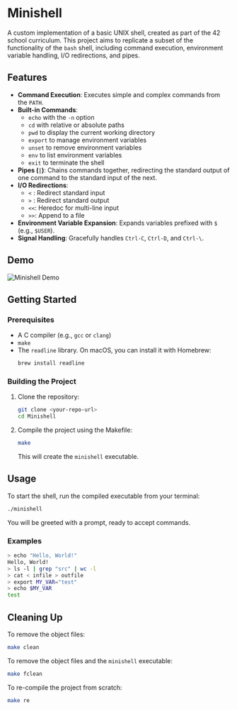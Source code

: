# Minishell

A custom implementation of a basic UNIX shell, created as part of the 42 school curriculum. This project aims to replicate a subset of the functionality of the `bash` shell, including command execution, environment variable handling, I/O redirections, and pipes.

## Features

*   **Command Execution**: Executes simple and complex commands from the `PATH`.
*   **Built-in Commands**:
    *   `echo` with the `-n` option
    *   `cd` with relative or absolute paths
    *   `pwd` to display the current working directory
    *   `export` to manage environment variables
    *   `unset` to remove environment variables
    *   `env` to list environment variables
    *   `exit` to terminate the shell
*   **Pipes (`|`)**: Chains commands together, redirecting the standard output of one command to the standard input of the next.
*   **I/O Redirections**:
    *   `<` : Redirect standard input
    *   `>` : Redirect standard output
    *   `<<`: Heredoc for multi-line input
    *   `>>`: Append to a file
*   **Environment Variable Expansion**: Expands variables prefixed with `$` (e.g., `$USER`).
*   **Signal Handling**: Gracefully handles `Ctrl-C`, `Ctrl-D`, and `Ctrl-\`.

## Demo

![Minishell Demo](assets/minishell-demo-fast.gif)

## Getting Started

### Prerequisites

*   A C compiler (e.g., `gcc` or `clang`)
*   `make`
*   The `readline` library. On macOS, you can install it with Homebrew:
    ```sh
    brew install readline
    ```

### Building the Project

1.  Clone the repository:
    ```sh
    git clone <your-repo-url>
    cd Minishell
    ```

2.  Compile the project using the Makefile:
    ```sh
    make
    ```
    This will create the `minishell` executable.

## Usage

To start the shell, run the compiled executable from your terminal:

```sh
./minishell
```

You will be greeted with a prompt, ready to accept commands.

### Examples

```sh
> echo "Hello, World!"
Hello, World!
> ls -l | grep "src" | wc -l
> cat < infile > outfile
> export MY_VAR="test"
> echo $MY_VAR
test
```

## Cleaning Up

To remove the object files:
```sh
make clean
```

To remove the object files and the `minishell` executable:
```sh
make fclean
```

To re-compile the project from scratch:
```sh
make re
```
